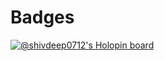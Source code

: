 # Badges
[![@shivdeep0712's Holopin board](https://holopin.me/shivdeep0712)](https://holopin.io/@shivdeep0712)

